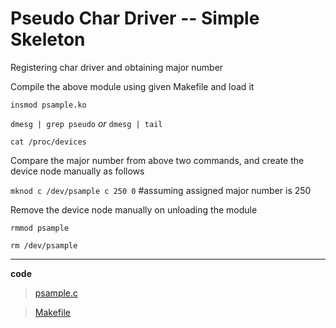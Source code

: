 # Pseudo Char Driver -- Simple Skeleton

Registering char driver and obtaining major number

Compile the above module using given Makefile and load it

`insmod psample.ko`

`dmesg | grep pseudo` _or_ `dmesg | tail`

`cat /proc/devices`

Compare the major number from above two commands, and create the device node manually as follows

`mknod c /dev/psample c 250 0`     #assuming assigned major number is 250

Remove the device node manually on unloading the module

`rmmod psample`

`rm /dev/psample`

---

**code**

> [psample.c](https://github.com/rajeshsola/emblearning/tree/master/ldd-examples/pseudo-char-driver/step1/psample.c)

> [Makefile](https://github.com/rajeshsola/emblearning/tree/master/ldd-examples/pseudo-char-driver/step1/Makefile)
